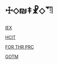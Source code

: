 # ☩⬦₪‡☧⬦⛠

[IEX](https://www.paxhistoria.co/)

[HCIT](https://itch.io)

[FOR THR PRC](https://www.bilibili.com/)

[GOTM](https://yulin-w.github.io/making-history-sandbox/)

